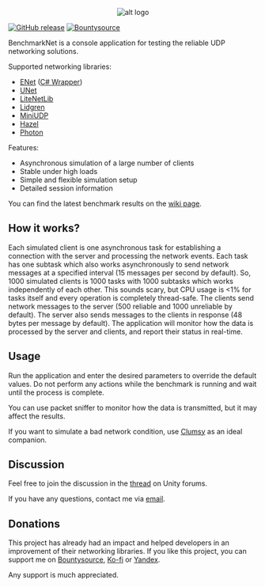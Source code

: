 <p align="center"> 
<img src="https://i.imgur.com/PoXC5AA.png" alt="alt logo">
</p>

[![GitHub release](https://img.shields.io/github/release/nxrighthere/BenchmarkNet.svg)](https://github.com/nxrighthere/BenchmarkNet/releases) [![Bountysource](https://img.shields.io/badge/bountysource-donate-green.svg)](https://salt.bountysource.com/checkout/amount?team=nxrighthere)

BenchmarkNet is a console application for testing the reliable UDP networking solutions.

Supported networking libraries:
- [ENet](https://github.com/lsalzman/enet "ENet") ([C# Wrapper](https://github.com/NateShoffner/ENetSharp "C# Wrapper"))
- [UNet](https://docs.unity3d.com/Manual/UNetUsingTransport.html "UNet")
- [LiteNetLib](https://github.com/RevenantX/LiteNetLib "LiteNetLib")
- [Lidgren](https://github.com/lidgren/lidgren-network-gen3 "Lidgren")
- [MiniUDP](https://github.com/ashoulson/MiniUDP "MiniUDP")
- [Hazel](https://github.com/DarkRiftNetworking/Hazel-Networking "Hazel")
- [Photon](https://www.photonengine.com/en/OnPremise "Photon")

Features:
- Asynchronous simulation of a large number of clients
- Stable under high loads
- Simple and flexible simulation setup
- Detailed session information

You can find the latest benchmark results on the [wiki page](https://github.com/nxrighthere/BenchmarkNet/wiki/Benchmark-Results).

How it works?
--------
Each simulated client is one asynchronous task for establishing a connection with the server and processing the network events. Each task has one subtask which also works asynchronously to send network messages at a specified interval (15 messages per second by default). So, 1000 simulated clients is 1000 tasks with 1000 subtasks which works independently of each other. This sounds scary, but CPU usage is <1% for tasks itself and every operation is completely thread-safe. The clients send network messages to the server (500 reliable and 1000 unreliable by default). The server also sends messages to the clients in response (48 bytes per message by default). The application will monitor how the data is processed by the server and clients, and report their status in real-time.

Usage
--------
Run the application and enter the desired parameters to override the default values. Do not perform any actions while the benchmark is running and wait until the process is complete.

You can use packet sniffer to monitor how the data is transmitted, but it may affect the results.

If you want to simulate a bad network condition, use [Clumsy](http://jagt.github.io/clumsy/ "Clumsy") as an ideal companion.

Discussion
--------
Feel free to join the discussion in the [thread](https://forum.unity.com/threads/benchmarknet-stress-test-for-enet-unet-litenetlib-lidgren-and-miniudp.512507 "thread") on Unity forums.

If you have any questions, contact me via [email](mailto:nxrighthere@gmail.com "email").

Donations
--------
This project has already had an impact and helped developers in an improvement of their networking libraries. If you like this project, you can support me on [Bountysource](https://salt.bountysource.com/checkout/amount?team=nxrighthere), [Ko-fi](https://ko-fi.com/nxrighthere "Ko-fi") or [Yandex](https://money.yandex.ru/quickpay/shop-widget?writer=seller&targets=nxrighthere&targets-hint=&default-sum=100&button-text=14&payment-type-choice=on&mobile-payment-type-choice=on&hint=&successURL=&quickpay=shop&account=41001289261209 "Yandex").

Any support is much appreciated.
